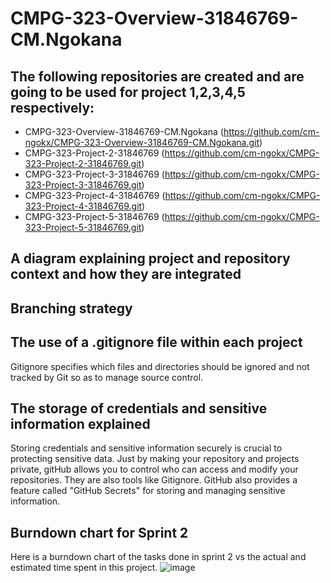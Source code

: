 # CMPG-323-Overview-31846769-CM.Ngokana
## The following repositories are created and are going to be used for project 1,2,3,4,5 respectively:
* CMPG-323-Overview-31846769-CM.Ngokana (https://github.com/cm-ngokx/CMPG-323-Overview-31846769-CM.Ngokana.git)
* CMPG-323-Project-2-31846769 (https://github.com/cm-ngokx/CMPG-323-Project-2-31846769.git)
* CMPG-323-Project-3-31846769 (https://github.com/cm-ngokx/CMPG-323-Project-3-31846769.git)
* CMPG-323-Project-4-31846769 (https://github.com/cm-ngokx/CMPG-323-Project-4-31846769.git)
* CMPG-323-Project-5-31846769 (https://github.com/cm-ngokx/CMPG-323-Project-5-31846769.git)

## A diagram explaining project and repository context and how they are integrated

## Branching strategy 

## The use of a .gitignore file within each project
Gitignore specifies which files and directories should be ignored and not tracked by Git so as to manage source control.

## The storage of credentials and sensitive information explained
Storing credentials and sensitive information securely is crucial to protecting sensitive data.
Just by making your repository and projects private, gitHub allows you to control who can access and modify your repositories.
They are also tools like Gitignore. GitHub also provides a feature called "GitHub Secrets" for storing and managing sensitive information.

## Burndown chart for Sprint 2
Here is a burndown chart of the tasks done in sprint 2 vs the actual and estimated time spent in this project.
![image](https://github.com/cm-ngokx/CMPG-323-Overview-31846769-CM.Ngokana/assets/127525159/f92c9214-8f77-4f47-8005-b2b513e5b8a9)


  
